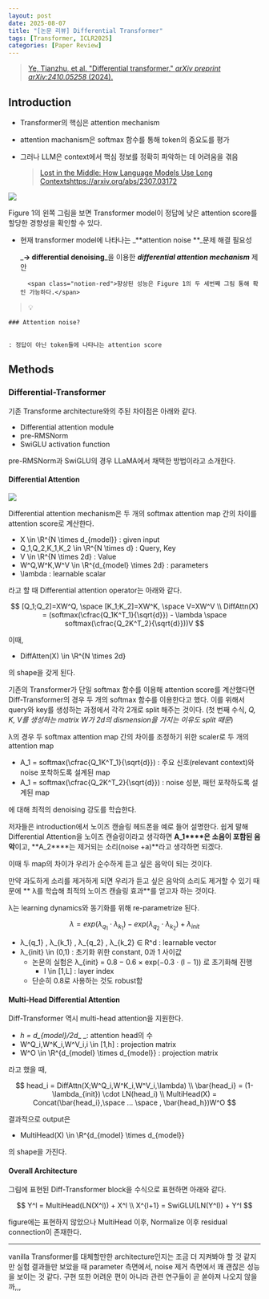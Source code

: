 ```yaml
---
layout: post
date: 2025-08-07
title: "[논문 리뷰] Differential Transformer"
tags: [Transformer, ICLR2025]
categories: [Paper Review]
---
```


> [Ye, Tianzhu, et al. "Differential transformer." ](https://arxiv.org/abs/2410.05258)[_arXiv preprint arXiv:2410.05258_](https://arxiv.org/abs/2410.05258)[ (2024).](https://arxiv.org/abs/2410.05258)



## Introduction

- Transformer의 핵심은 attention mechanism
- attention machanism은 softmax 함수를 통해 token의 중요도를 평가
- 그러나 LLM은 context에서 핵심 정보를 정확히 파악하는 데 어려움을 겪음

	> [Lost in the Middle: How Language Models Use Long Contextshttps://arxiv.org/abs/2307.03172](https://arxiv.org/abs/2307.03172)


![](https://prod-files-secure.s3.us-west-2.amazonaws.com/542b861c-36a8-4051-84e5-8804b6728dba/9083ea56-691a-4752-ae26-47f403431ac8/image.png?X-Amz-Algorithm=AWS4-HMAC-SHA256&X-Amz-Content-Sha256=UNSIGNED-PAYLOAD&X-Amz-Credential=ASIAZI2LB466V7EAYB3M%2F20250910%2Fus-west-2%2Fs3%2Faws4_request&X-Amz-Date=20250910T120141Z&X-Amz-Expires=3600&X-Amz-Security-Token=IQoJb3JpZ2luX2VjEIT%2F%2F%2F%2F%2F%2F%2F%2F%2F%2FwEaCXVzLXdlc3QtMiJGMEQCIGcNsNXjlLIXBr9oAtyvitiN1IYzybPJJ6f8%2FWX%2F7MR3AiB9Zud1iq4JUSi59%2Frh6ltmJE%2FMUWCZP8cpjrtaPIpLySqIBAjt%2F%2F%2F%2F%2F%2F%2F%2F%2F%2F8BEAAaDDYzNzQyMzE4MzgwNSIM9O4941Xyt7xOKultKtwDjkp58n%2Bl6Z75s2b1l56T6XdXAnAKAiXlmb%2BY4R6FvrUC538FxVjoNFYWo2YSV5p1qpTJt5WV%2B0Bx4GT%2FSrUEu407U%2FeQspAbF8iE5qvVv7z0JPMVg8sZm97AlSRvek6AxyMzgYsNmc3S5QFOtTHecT%2Ftj1lxyetQ3F9KUemwFWc8VxwlDQAW3qxVXyL%2Ff9YjtpYVWX5M1dLEiQyoSNEq8KeS%2B7MDOmdB%2BmqlgjZDi2fhf6%2BwzLdR8yAy%2F%2B0EokAZwXoLbxGmvzPdhl2cihkpsC6cM5eUCCzwh9enneGpTR24J5lD6HyGTMrgxOADEezJSXUSqEZ0qlPWGs21cmzZqI%2FpzsXMTqUC1wHsUBFSCa6Nuy9lA8AL1OebzbLN7M7x9KrCn9Hn%2FXuzuurRdwfXrPfzKhxuXO7ZOW9TlZZgTT0LunHGcb4oOpYjNUbtM%2BvEGERl64%2FfJvhjkccZFHkbY%2FBMVcjTrikf9fbmZX9yTZ4WcnmM4FGhfx65l8SZjSXhSlJIZ2sJ2E9bkZjNWzgRhacvCifJ625fa3Kw%2FNmm6np7BnYVjnvmyGt%2FOeqlui2q2bM7SNBKpwjerkKOzlX2u%2F%2BRhVq%2B18Wczawk5vVS0OnFG5PjmGVJYT7YhwIwxcyFxgY6pgG1HmpNCO%2B8qLMTWd5%2B8Pv3F1lwN6I9ZDHULmGSccvvpU5g6IU2%2FJIKoeajoTe7N0Z6nUz9u1vo%2FHk5RBkMc5pIOsGTl80ZS0EdsiQUAsqd69K9TsctyjR5fGDH%2BftS4nXN74qK0VHOPOdJZpK5Wsdv7LdDHL1aak2CopHrkIGMq4r4QtARPjDC2UbdqzhVQU4Q30%2BTHgvGG0CcxSXnjFdFR45PsPOw&X-Amz-Signature=131db94e73c1361ac6ef5b99de0c16d67d2d23ae3bfcca09ef9d98b7e94c46a9&X-Amz-SignedHeaders=host&x-amz-checksum-mode=ENABLED&x-id=GetObject)


Figure 1의 왼쪽 그림을 보면 Transformer model이 정답에 낮은 attention score를 할당한 경향성을 확인할 수 있다.

- 현재 transformer model에 나타나는 _**attention noise **_문제 해결 필요성

	_**→ differential denoising**_을 이용한 _**differential attention mechanism**_ 제안


		<span class="notion-red">향상된 성능은 Figure 1의 두 세번째 그림 통해 확인 가능하다.</span>


> 💡 


	### Attention noise?


	: 정답이 아닌 token들에 나타나는 attention score



## Methods



### Differential-Transformer


기존 Transforme architecture와의 주된 차이점은 아래와 같다.

- Differential attention module
- pre-RMSNorm
- SwiGLU activation function

pre-RMSNorm과 SwiGLU의 경우 LLaMA에서 채택한 방법이라고 소개한다.



#### Differential Attention


![](https://prod-files-secure.s3.us-west-2.amazonaws.com/542b861c-36a8-4051-84e5-8804b6728dba/116d70b2-1963-4810-9167-f4c7d8a06e8f/image.png?X-Amz-Algorithm=AWS4-HMAC-SHA256&X-Amz-Content-Sha256=UNSIGNED-PAYLOAD&X-Amz-Credential=ASIAZI2LB466V7EAYB3M%2F20250910%2Fus-west-2%2Fs3%2Faws4_request&X-Amz-Date=20250910T120141Z&X-Amz-Expires=3600&X-Amz-Security-Token=IQoJb3JpZ2luX2VjEIT%2F%2F%2F%2F%2F%2F%2F%2F%2F%2FwEaCXVzLXdlc3QtMiJGMEQCIGcNsNXjlLIXBr9oAtyvitiN1IYzybPJJ6f8%2FWX%2F7MR3AiB9Zud1iq4JUSi59%2Frh6ltmJE%2FMUWCZP8cpjrtaPIpLySqIBAjt%2F%2F%2F%2F%2F%2F%2F%2F%2F%2F8BEAAaDDYzNzQyMzE4MzgwNSIM9O4941Xyt7xOKultKtwDjkp58n%2Bl6Z75s2b1l56T6XdXAnAKAiXlmb%2BY4R6FvrUC538FxVjoNFYWo2YSV5p1qpTJt5WV%2B0Bx4GT%2FSrUEu407U%2FeQspAbF8iE5qvVv7z0JPMVg8sZm97AlSRvek6AxyMzgYsNmc3S5QFOtTHecT%2Ftj1lxyetQ3F9KUemwFWc8VxwlDQAW3qxVXyL%2Ff9YjtpYVWX5M1dLEiQyoSNEq8KeS%2B7MDOmdB%2BmqlgjZDi2fhf6%2BwzLdR8yAy%2F%2B0EokAZwXoLbxGmvzPdhl2cihkpsC6cM5eUCCzwh9enneGpTR24J5lD6HyGTMrgxOADEezJSXUSqEZ0qlPWGs21cmzZqI%2FpzsXMTqUC1wHsUBFSCa6Nuy9lA8AL1OebzbLN7M7x9KrCn9Hn%2FXuzuurRdwfXrPfzKhxuXO7ZOW9TlZZgTT0LunHGcb4oOpYjNUbtM%2BvEGERl64%2FfJvhjkccZFHkbY%2FBMVcjTrikf9fbmZX9yTZ4WcnmM4FGhfx65l8SZjSXhSlJIZ2sJ2E9bkZjNWzgRhacvCifJ625fa3Kw%2FNmm6np7BnYVjnvmyGt%2FOeqlui2q2bM7SNBKpwjerkKOzlX2u%2F%2BRhVq%2B18Wczawk5vVS0OnFG5PjmGVJYT7YhwIwxcyFxgY6pgG1HmpNCO%2B8qLMTWd5%2B8Pv3F1lwN6I9ZDHULmGSccvvpU5g6IU2%2FJIKoeajoTe7N0Z6nUz9u1vo%2FHk5RBkMc5pIOsGTl80ZS0EdsiQUAsqd69K9TsctyjR5fGDH%2BftS4nXN74qK0VHOPOdJZpK5Wsdv7LdDHL1aak2CopHrkIGMq4r4QtARPjDC2UbdqzhVQU4Q30%2BTHgvGG0CcxSXnjFdFR45PsPOw&X-Amz-Signature=98e489b4bb5d7a31fedd7341800b26bc207c8c443aed4acaa711ada8d701b001&X-Amz-SignedHeaders=host&x-amz-checksum-mode=ENABLED&x-id=GetObject)


Differential attention mechanism은 두 개의 softmax attention map 간의 차이를 attention score로 계산한다.

- X \in \R^{N \times d\_{model}} : given input
- Q\_1,Q\_2,K\_1,K\_2 \in \R^{N \times d} : Query, Key
- V \in \R^{N \times 2d} : Value
- W^Q,W^K,W^V \in \R^{d\_{model} \times 2d} : parameters
- \lambda : learnable scalar

라고 할 때 Differential attention operator는 아래와 같다.


$$
[Q_1;Q_2]=XW^Q, \space [K_1;K_2]=XW^K, \space V=XW^V \\
DiffAttn(X) = (softmax(\cfrac{Q_1K^T_1}{\sqrt{d}}) - \lambda \space softmax(\cfrac{Q_2K^T_2}{\sqrt{d}}))V
$$


이때,

- DiffAtten(X) \in \R^{N \times 2d}

의 shape을 갖게 된다.


기존의 Transformer가 단일 softmax 함수를 이용해 attention score를 계산했다면 Diff-Transformer의 경우 두 개의 softmax 함수를 이용한다고 했다. 이를 위해서 query와 key를 생성하는 과정에서 각각 2개로 split 해주는 것이다. <span class="notion-red">(첫 번째 수식, </span><span class="notion-red">_Q, K, V를 생성하는 matrix W가 2d의 dismension을 가지는 이유도 split 때문_</span><span class="notion-red">)</span>


 λ의 경우 두 softmax attention map 간의 차이를 조정하기 위한 scaler로 두 개의 attention map

- A\_1 = softmax(\cfrac{Q\_1K^T\_1}{\sqrt{d}}) : 주요 신호(relevant context)와 noise 포착하도록 설계된 map
- A\_1 = softmax(\cfrac{Q\_2K^T\_2}{\sqrt{d}}) : noise 성분, 패턴 포착하도록 설계된 map 

에 대해 최적의 denoising 강도를 학습한다.


저자들은 introduction에서 노이즈 캔슬링 헤드폰을 예로 들어 설명한다. 쉽게 말해 Differential Attention을 노이즈 캔슬링이라고 생각하면 **A\_1****은 소음이 포함된 음악**이고, **A\_2****는 제거되는 소리(noise +a)**라고 생각하면 되겠다. 


이때 두 map의 차이가 우리가 순수하게 듣고 싶은 음악이 되는 것이다. 


만약 과도하게 소리를 제거하게 되면 우리가 듣고 싶은 음악의 소리도 제거할 수 있기 때문에 ** λ를 학습해 최적의 노이즈 캔슬링 효과**를 얻고자 하는 것이다.


λ는 learning dynamics와 동기화를 위해 re-parametrize 된다.


$$
\lambda = exp(\lambda_{q_1} \cdot \lambda_{k_1}) - exp(\lambda_{q_2} \cdot \lambda_{k_2}) + \lambda_{init}
$$

- λ\_{q\_1} , λ\_{k\_1} , λ\_{q\_2} , λ\_{k\_2} ∈ R^d : learnable vector
- λ\_{init} \in (0,1) : 초기화 위한 constant, 0과 1 사이값
	- 논문의 실험은 λ\_{init} = 0.8 − 0.6 × exp(−0.3 · (l − 1)) 로 초기화해 진행
		- l \in [1,L] : layer index
	- 단순히 0.8로 사용하는 것도 robust함


#### **Multi-Head Differential Attention**


Diff-Transformer 역시 multi-head attention을 지원한다.

- _h = d\_{model}/2d__ _: attention head의 수
- W^Q\_i,W^K\_i,W^V\_i,i \in [1,h] : projection matrix
- W^O \in \R^{d\_{model} \times d\_{model}} : projection matrix

라고 했을 때,


$$
head_i = DiffAttn(X;W^Q_i,W^K_i,W^V_i,\lambda) \\
\bar{head_i} = (1-\lambda_{init}) \cdot LN(head_i) \\
MultiHead(X) = Concat(\bar{head_i},\space ... \space , \bar{head_h})W^O
$$


결과적으로 output은

- MultiHead(X) \in \R^{d\_{model} \times d\_{model}}

의 shape을 가진다.



#### Overall Architecture


그림에 표현된 Diff-Transformer block을 수식으로 표현하면 아래와 같다.


$$
Y^l = MultiHead(LN(X^l)) + X^l \\
X^{l+1} = SwiGLU(LN(Y^l)) + Y^l
$$


figure에는 표현하지 않았으나 MultiHead 이후, Normalize 이후 residual connection이 존재한다.


---


vanilla Transformer를 대체할만한 architecture인지는 조금 더 지켜봐야 할 것 같지만 실험 결과들만 보았을 때 parameter 측면에서, noise 제거 측면에서 꽤 괜찮은 성능을 보이는 것 같다. 구현 또한 어려운 편이 아니라 관련 연구들이 곧 쏟아져 나오지 않을까,,,

